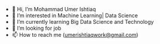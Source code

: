 - 👋 Hi, I’m Mohammad Umer Ishtiaq
- 👀 I’m interested in Machine Learning| Data Science
- 🌱 I’m currently learning Big Data Science and Technology
- 💞️ I’m looking for job
- 📫 How to reach me (umerishtiaqwork@gmail.com)

<!---
mumerishtiaq/mumerishtiaq is a ✨ special ✨ repository because its `README.md` (this file) appears on your GitHub profile.
You can click the Preview link to take a look at your changes.
--->
